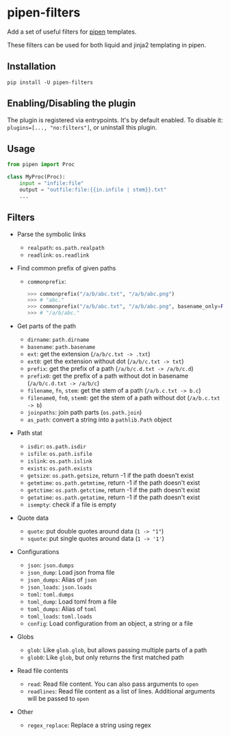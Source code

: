 # pipen-filters

Add a set of useful filters for [pipen][1] templates.

These filters can be used for both liquid and jinja2 templating in pipen.

## Installation

```shell
pip install -U pipen-filters
```

## Enabling/Disabling the plugin

The plugin is registered via entrypoints. It's by default enabled. To disable it:
`plugins=[..., "no:filters"]`, or uninstall this plugin.

## Usage

```python
from pipen import Proc

class MyProc(Proc):
    input = "infile:file"
    output = "outfile:file:{{in.infile | stem}}.txt"
    ...
```

## Filters

- Parse the symbolic links

  - `realpath`: `os.path.realpath`
  - `readlink`: `os.readlink`

- Find common prefix of given paths

  - `commonprefix`:

      ```python
      >>> commonprefix("/a/b/abc.txt", "/a/b/abc.png")
      >>> # "abc."
      >>> commonprefix("/a/b/abc.txt", "/a/b/abc.png", basename_only=False)
      >>> # "/a/b/abc."
      ```

- Get parts of the path

  - `dirname`: `path.dirname`
  - `basename`: `path.basename`
  - `ext`: get the extension (`/a/b/c.txt -> .txt`)
  - `ext0`: get the extension without dot (`/a/b/c.txt -> txt`)
  - `prefix`: get the prefix of a path (`/a/b/c.d.txt -> /a/b/c.d`)
  - `prefix0`: get the prefix of a path without dot in basename (`/a/b/c.d.txt -> /a/b/c`)
  - `filename`, `fn`, `stem`: get the stem of a path (`/a/b.c.txt -> b.c`)
  - `filename0`, `fn0`, `stem0`: get the stem of a path without dot (`/a/b.c.txt -> b`)
  - `joinpaths`: join path parts (`os.path.join`)
  - `as_path`: convert a string into a `pathlib.Path` object

- Path stat

  - `isdir`: `os.path.isdir`
  - `isfile`: `os.path.isfile`
  - `islink`: `os.path.islink`
  - `exists`: `os.path.exists`
  - `getsize`: `os.path.getsize`, return -1 if the path doesn't exist
  - `getmtime`: `os.path.getmtime`, return -1 if the path doesn't exist
  - `getctime`: `os.path.getctime`, return -1 if the path doesn't exist
  - `getatime`: `os.path.getatime`, return -1 if the path doesn't exist
  - `isempty`: check if a file is empty

- Quote data

  - `quote`: put double quotes around data (`1 -> "1"`)
  - `squote`: put single quotes around data (`1 -> '1'`)

- Configurations
  - `json`: `json.dumps`
  - `json_dump`: Load json froma  file
  - `json_dumps`: Alias of `json`
  - `json_loads`: `json.loads`
  - `toml`: `toml.dumps`
  - `toml_dump`: Load toml from a file
  - `toml_dumps`: Alias of `toml`
  - `toml_loads`: `toml.loads`
  - `config`: Load configuration from an object, a string or a file

- Globs

  - `glob`: Like `glob.glob`, but allows passing multiple parts of a path
  - `glob0`: Like `glob`, but only returns the first matched path

- Read file contents

  - `read`: Read file content. You can also pass arguments to `open`
  - `readlines`: Read file content as a list of lines. Additional arguments will be passed to `open`

- Other

  - `regex_replace`: Replace a string using regex

[1]: https://github.com/pwwang/pipen
